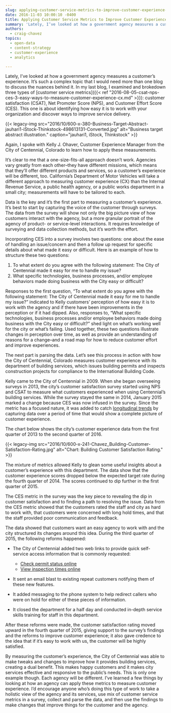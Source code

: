 ```yaml
---
slug: applying-customer-service-metrics-to-improve-customer-experience-cx
date: 2016-11-03 10:00:10 -0400
title: Applying Customer Service Metrics to Improve Customer Experience (CX)
summary: 'Lately, I’ve looked at how a government agency measures a customer’s experience. It’s such a complex topic that I would need more than one blog to discuss the nuances behind it. In my last blog, I examined and brokedown three types of customer service metrics: customer satisfaction (CSAT), Net Promoter Score (NPS), and Customer Effort'
authors:
  - craig-chavez
topics:
  - open-data
  - content-strategy
  - customer-experience
  - analytics

---
```


Lately, I’ve looked at how a government agency measures a customer’s experience. It’s such a complex topic that I would need more than one blog to discuss the nuances behind it. In my last blog, I examined and brokedown three types of [customer service metrics]({{< ref "2016-08-05-csat-nps-ces-3-easy-ways-to-measure-customer-experience-cx.md" >}}): customer satisfaction (CSAT), Net Promoter Score (NPS), and Customer Effort Score (CES). This one is about identifying how easy it is to work with your organization and discover ways to improve service delivery.

{{< legacy-img src="2016/10/600-x-380-Business-Target-Abstract-jauhari1-iStock-Thinkstock-498613131-Converted.jpg" alt="Business target abstract illustration." caption="jauhari1, iStock, Thinkstock" >}}

Again, I spoke with Kelly J. Ohaver, Customer Experience Manager from the City of Centennial, Colorado to learn how to apply these measurements.

It’s clear to me that a one-size-fits-all approach doesn’t work. Agencies vary greatly from each other&#8211;they have different missions, which means that they’ll offer different products and services, so a customer’s experience will be different, too. California’s Department of Motor Vehicles will take a different approach to measuring customer experience (CX) than the Internal Revenue Service, a public health agency, or a public works department in a small city; measurements will have to be tailored to each.

Data is the key and it’s the first part to measuring a customer’s experience. It’s best to start by capturing the voice of the customer through surveys. The data from the survey will show not only the big picture view of how customers interact with the agency, but a more granular portrait of the agency of product- or service-level interactions. It requires knowledge of surveying and data collection methods, but it’s worth the effort.
  
Incorporating CES into a survey involves two questions: one about the ease of handling an issue/concern and then a follow up request for specific details about what made it easy or difficult. Here is an example of how to structure these two questions:
  
1. To what extent do you agree with the following statement: The City of Centennial made it easy for me to handle my issue?
2. What specific technologies, business processes, and/or employee behaviors made doing business with the City easy or difficult?

Responses to the first question, “To what extent do you agree with the following statement: The City of Centennial made it easy for me to handle my issue?” indicated to Kelly customers’ perception of how easy it is to work with the agency and if there have been improvements in the perception or if it had dipped. Also, responses to, “What specific technologies, business processes and/or employee behaviors made doing business with the City easy or difficult?” shed light on what’s working well for the city or what’s failing. Used together, these two questions illustrate changes in perception over time, as well as provide an understanding of reasons for a change&#8211;and a road map for how to reduce customer effort and improve experiences.
    
The next part is parsing the data. Let’s see this process in action with how the City of Centennial, Colorado measures customer experience with its department of building services, which issues building permits and inspects construction projects for compliance to the International Building Code.

Kelly came to the City of Centennial in 2009. When she began overseeing surveys in 2013, the city’s customer satisfaction survey started using NPS and CSAT to measure what customers experienced when using Centennial’s building services. While the survey stayed the same in 2014, January 2015 marked a change because CES was now infused in the survey. Since the metric has a focused nature, it was added to catch [longitudinal trends](https://en.wikipedia.org/wiki/Longitudinal_study) by capturing data over a period of time that would show a complete picture of customer experience.

The chart below shows the city’s customer experience data from the first quarter of 2013 to the second quarter of 2016.

{{< legacy-img src="2016/10/600-x-241-Chavez_Building-Customer-Satisfaction-Rating.jpg" alt="Chart: Building Customer Satisfaction Rating." >}}

The mixture of metrics allowed Kelly to glean some useful insights about a customer’s experience with this department. The data show that the customer experience scores dropped below the expected target rate during the fourth quarter of 2014. The scores continued to dip further in the first quarter of 2015.

The CES metric in the survey was the key piece to revealing the dip in customer satisfaction and to finding a path to resolving the issue. Data from the CES metric showed that the customers rated the staff and city as hard to work with, that customers were concerned with long hold times, and that the staff provided poor communication and feedback.      

The data showed that customers want an easy agency to work with and the city structured its changes around this idea. During the third quarter of 2015, the following reforms happened:
      
- The City of Centennial added two web links to provide quick self-service access information that is commonly requested:
    - [Check permit status online](http://www.centennialco.gov/permitstatus)
    - [View inspection times online](http://www.centennialco.gov/ETA)

- It sent an email blast to existing repeat customers notifying them of these new features.
- It added messaging to the phone system to help redirect callers who were on hold for either of these pieces of information.
- It closed the department for a half day and conducted in-depth service skills training for staff in this department.
      
After these reforms were made, the customer satisfaction rating moved upward in the fourth quarter of 2015, giving support to the survey’s findings and the reforms to improve customer experience; it also gave credence to the idea that if it’s easy to work with us, the customer will be highly satisfied.

By measuring the customer’s experience, the City of Centennial was able to make tweaks and changes to improve how it provides building services, creating a dual benefit. This makes happy customers and it makes city services effective and responsive to the public’s needs. This is only one example though. Each agency will be different. I’ve learned a few things by looking at how an agency can apply these metrics to measure customer experience. I’d encourage anyone who’s doing this type of work to take a holistic view of the agency and its services, use mix of customer service metrics in a survey, collect and parse the data, and then use the findings to make changes that improve things for the customer and the agency.

